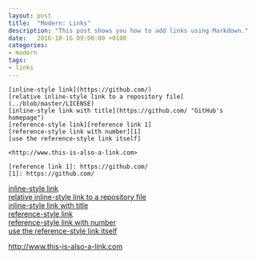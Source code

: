 ```yaml
---
layout: post
title:  "Modern: Links"
description: "This post shows you how to add links using Markdown."
date:   2016-10-16 09:00:00 +0100
categories:
- modern
tags:
- links
---
```


```
[inline-style link](https://github.com/)
[relative inline-style link to a repository file](../blob/master/LICENSE)
[inline-style link with title](https://github.com/ "GitHub's homepage")
[reference-style link][reference link 1]
[reference-style link with number][1]
[use the reference-style link itself]

<http://www.this-is-also-a-link.com>

[reference link 1]: https://github.com/
[1]: https://github.com/
```

<!--more-->

[inline-style link](https://github.com/)  
[relative inline-style link to a repository file](../blob/master/LICENSE)  
[inline-style link with title](https://github.com/ "GitHub's homepage")  
[reference-style link][reference link 1]  
[reference-style link with number][1]  
[use the reference-style link itself]

<http://www.this-is-also-a-link.com>

[reference link 1]: https://github.com/
[1]: https://github.com/
[use the reference-style link itself]: https://github.com/